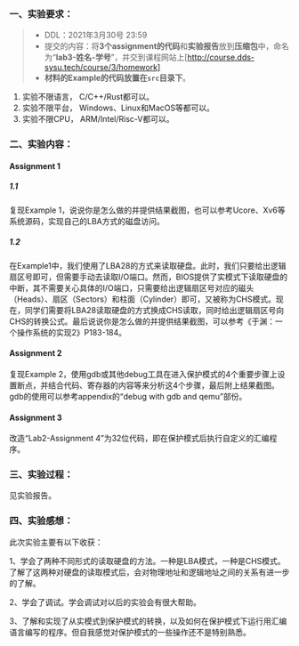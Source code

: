 ### 一、实验要求：

> - DDL：2021年3月30号 23:59
> - 提交的内容：将**3个assignment的代码**和**实验报告**放到**压缩包**中，命名为“**lab3-姓名-学号**”，并交到课程网站上[http://course.dds-sysu.tech/course/3/homework]
> - **材料的Example的代码放置在`src`目录下**。

1. 实验不限语言， C/C++/Rust都可以。
2. 实验不限平台， Windows、Linux和MacOS等都可以。
3. 实验不限CPU， ARM/Intel/Risc-V都可以。



### 二、实验内容：

####  Assignment 1

#####  1.1

复现Example 1，说说你是怎么做的并提供结果截图，也可以参考Ucore、Xv6等系统源码，实现自己的LBA方式的磁盘访问。

##### 1.2

在Example1中，我们使用了LBA28的方式来读取硬盘。此时，我们只要给出逻辑扇区号即可，但需要手动去读取I/O端口。然而，BIOS提供了实模式下读取硬盘的中断，其不需要关心具体的I/O端口，只需要给出逻辑扇区号对应的磁头（Heads）、扇区（Sectors）和柱面（Cylinder）即可，又被称为CHS模式。现在，同学们需要将LBA28读取硬盘的方式换成CHS读取，同时给出逻辑扇区号向CHS的转换公式。最后说说你是怎么做的并提供结果截图，可以参考《于渊：一个操作系统的实现2》P183-184。

####  Assignment 2

复现Example 2，使用gdb或其他debug工具在进入保护模式的4个重要步骤上设置断点，并结合代码、寄存器的内容等来分析这4个步骤，最后附上结果截图。gdb的使用可以参考appendix的“debug with gdb and qemu”部份。

####  Assignment 3

改造“Lab2-Assignment 4”为32位代码，即在保护模式后执行自定义的汇编程序。

### 三、实验过程：
见实验报告。

### 四、实验感想：

此次实验主要有以下收获：

1、学会了两种不同形式的读取硬盘的方法。一种是LBA模式，一种是CHS模式。了解了这两种对硬盘的读取模式后，会对物理地址和逻辑地址之间的关系有进一步的了解。

2、学会了调试。学会调试对以后的实验会有很大帮助。

3、了解和实现了从实模式到保护模式的转换，以及如何在保护模式下运行用汇编语言编写的程序。但自我感觉对保护模式的一些操作还不是特别熟悉。
